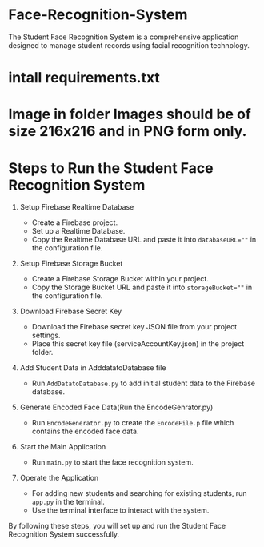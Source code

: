 # Face-Recognition-System
The Student Face Recognition System is a comprehensive application designed to manage student records using facial recognition technology. 

# intall requirements.txt
# Image in folder Images should be of size 216x216 and in PNG form only.
# Steps to Run the Student Face Recognition System

1. Setup Firebase Realtime Database
   - Create a Firebase project.
   - Set up a Realtime Database.
   - Copy the Realtime Database URL and paste it into `databaseURL=""` in the configuration file.

2. Setup Firebase Storage Bucket
   - Create a Firebase Storage Bucket within your project.
   - Copy the Storage Bucket URL and paste it into `storageBucket=""` in the configuration file.

3. Download Firebase Secret Key 
   - Download the Firebase secret key JSON file from your project settings.
   - Place this secret key file (serviceAccountKey.json) in the project folder.

4. Add Student Data in AdddatatoDatabase file
   - Run `AddDatatoDatabase.py` to add initial student data to the Firebase database.

5. Generate Encoded Face Data(Run the EncodeGenrator.py)
   - Run `EncodeGenerator.py` to create the `EncodeFile.p` file which contains the encoded face data.

6. Start the Main Application
   - Run `main.py` to start the face recognition system.

7. Operate the Application
   - For adding new students and searching for existing students, run `app.py` in the terminal.
   - Use the terminal interface to interact with the system.

By following these steps, you will set up and run the Student Face Recognition System successfully.
